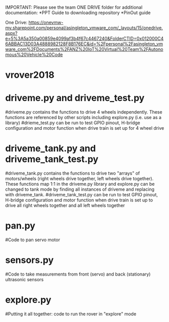 IMPORTANT: Please see the team ONE DRIVE folder for additional documentation:
*PPT Guide to downloading repository
*PinOut guide

One Drive: https://onevmw-my.sharepoint.com/personal/asingleton_vmware_com/_layouts/15/onedrive.aspx?e=5%3A5a350a00859e4099af3b4f67c4467240&FolderCTID=0x012000C46ABBAC13D03A4888982128F8B176EC&id=%2Fpersonal%2Fasingleton_vmware_com%2FDocuments%2FANZ%20IoT%20Virtual%20Team%2FAutonomous%20Vehicle%20Code

# vrover2018
# driveme.py and driveme_test.py
  #driveme.py contains the functions to drive 4 wheels independently. These functions are referenced by other scripts including explore.py (i.e. use as a library)
  #drieme_test.py can be run to test GPIO pinout, H-bridge configuration and motor function when drive train is set up for 4 wheel drive

# driveme_tank.py and driveme_tank_test.py
  #driveme_tank.py contains the functions to drive two "arrays" of motors/wheels (right wheels drive together, left wheels drive together). These functions map 1:1 in the driveme.py library and explore.py can be changed to tank mode by finding all instances of driveme and replacing with driveme_tank.
  #driveme_tank_test.py can be run to test GPIO pinout, H-bridge configuration and motor function when drive train is set up to drive all right wheels together and all left wheels together

# pan.py
  #Code to pan servo motor
# sensors.py
  #Code to take measurements from front (servo) and back (stationary) ultrasonic sensors
# explore.py
  #Putting it all together: code to run the rover in "explore" mode
